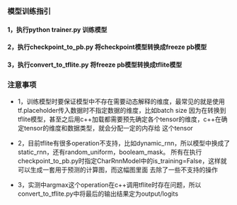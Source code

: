 ### 模型训练指引

#### 1，执行python trainer.py 训练模型

#### 2，执行checkpoint_to_pb.py 将checkpoint模型转换成freeze pb模型

#### 3，执行convert_to_tflite.py 将freeze pb模型转换成tflite模型

### 注意事项
* 1，训练模型时要保证模型中不存在需要动态解释的维度，最常见的就是使用tf.placeholder传入数据时不指定数据的维度，比如batch size
    因为在转换到tflite模型，甚至之后用c++加载都需要预先确定各个tensor的维度，c++在确定tensor的维度和数据类型，就会分配一定的内存给
    这个tensor

* 2，目前tflite有很多operation不支持，比如dynamic_rnn，所以模型中换成了static_rnn，还有random_uniform，booleam_mask。
    所有在执行checkpoint_to_pb.py时指定CharRnnModel中的is_training=False，这样就可以生成一套用于预测的计算图，而这幅图里面
    去除了一些不支持的操作

* 3，实测中argmax这个operation在c++调用tflite时存在问题，所以convert_to_tflite.py中将最后的输出结果定为output/logits
